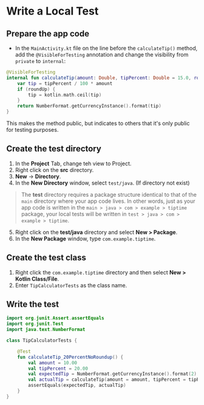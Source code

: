 # Write a Local Test

## Prepare the app code

- In the `MainActivity.kt` file on the line before the `calculateTip()` method, add the `@VisibleForTesting` annotation and change the visibility from `private` to `internal`:

```kt
@VisibleForTesting
internal fun calculateTip(amount: Double, tipPercent: Double = 15.0, roundUp: Boolean): String {
    var tip = tipPercent / 100 * amount
    if (roundUp) {
        tip = kotlin.math.ceil(tip)
    }
    return NumberFormat.getCurrencyInstance().format(tip)
}
```

This makes the method public, but indicates to others that it's only public for testing purposes.

## Create the test directory

1. In the **Project** Tab, change teh view to Project.
2. Right click on the **src** directory.
3. **New** -> **Directory**.
4. In the **New Directory** window, select `test/java`. (If directory not exist)

> The **test** directory requires a package structure identical to that of the `main` directory where your app code lives.
> In other words, just as your app code is written in the `main > java > com > example > tiptime` package, your local tests
> will be written in `test > java > com > example > tiptime`.

5. Right click on the **test/java** directory and select **New > Package**.
6. In the **New Package** window, type `com.example.tiptime`.

## Create the test class

1. Right click the `com.example.tiptime` directory and then select **New > Kotlin Class/File**.
2. Enter `TipCalculatorTests` as the class name.

## Write the test

```kt
import org.junit.Assert.assertEquals
import org.junit.Test
import java.text.NumberFormat

class TipCalculatorTests {

    @Test
    fun calculateTip_20PercentNoRoundup() {
        val amount = 10.00
        val tipPercent = 20.00
        val expectedTip = NumberFormat.getCurrencyInstance().format(2)
        val actualTip = calculateTip(amount = amount, tipPercent = tipPercent, false)
        assertEquals(expectedTip, actualTip)
    }
}
```

